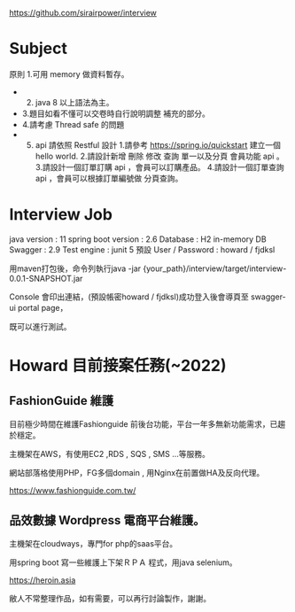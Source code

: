 https://github.com/sirairpower/interview

# Subject
原則
1.可用 memory 做資料暫存。
* 2. java 8 以上語法為主。
* 3.題目如看不懂可以交卷時自行說明調整 補充的部分。
* 4.請考慮 Thread safe 的問題
* 5. api 請依照 Restful 設計
1.請參考 https://spring.io/quickstart 建立一個 hello world.
2.請設計新增 刪除 修改 查詢 單一以及分頁 會員功能 api 。
3.請設計一個訂單訂購 api ，會員可以訂購產品。
4.請設計一個訂單查詢 api ，會員可以根據訂單編號做 分頁查詢。


# Interview Job
java version : 11
spring boot version : 2.6
Database : H2 in-memory DB
Swagger : 2.9
Test engine :  junit 5
預設 User / Password : howard / fjdksl

用maven打包後，命令列執行java -jar {your_path}/interview/target/interview-0.0.1-SNAPSHOT.jar

Console 會印出連結，(預設帳密howard / fjdksl)成功登入後會導頁至 swagger-ui portal page，

既可以進行測試。

# Howard 目前接案任務(~2022)
## FashionGuide 維護

目前極少時間在維護Fashionguide 前後台功能，平台一年多無新功能需求，已趨於穩定。

主機架在AWS，有使用EC2 ,RDS , SQS , SMS ...等服務。

 網站部落格使用PHP，FG多個domain , 用Nginx在前置做HA及反向代理。

https://www.fashionguide.com.tw/

## 品效數據 Wordpress 電商平台維護。

主機架在cloudways，專門for php的saas平台。

用spring boot 寫一些維護上下架ＲＰＡ 程式，用java selenium。

https://heroin.asia

敝人不常整理作品，如有需要，可以再行討論製作，謝謝。
